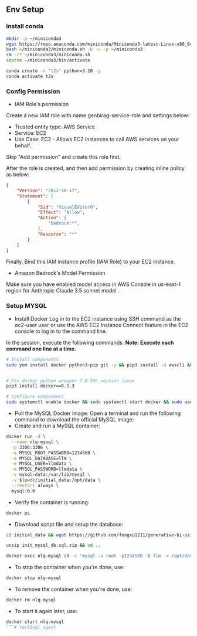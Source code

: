 ## Env Setup
### install conda
```bash
mkdir -p ~/miniconda3
wget https://repo.anaconda.com/miniconda/Miniconda3-latest-Linux-x86_64.sh -O ~/miniconda3/miniconda.sh
bash ~/miniconda3/miniconda.sh -b -u -p ~/miniconda3
rm -rf ~/miniconda3/miniconda.sh
source ~/miniconda3/bin/activate

conda create -n "t2s" python=3.10 -y
conda activate t2s
```
### Config Permission

- IAM Role's permission

Create a new IAM role with name genbirag-service-role and settings below:
   - Trusted entity type: AWS Service
   - Service: EC2
   - Use Case: EC2 - Allows EC2 instances to call AWS services on your behalf.

Skip "Add permission" and create this role first.

After the role is created, and then add permission by creating inline policy as below:
```json
{
    "Version": "2012-10-17",
    "Statement": [
        {
            "Sid": "VisualEditor0",
            "Effect": "Allow",
            "Action": [
                "bedrock:*",
            ],
            "Resource": "*"
        }
    ]
}
```

Finally, Bind this IAM instance profile (IAM Role) to your EC2 instance.

- Amazon Bedrock's Model Permission

Make sure you have enabled model access in AWS Console in us-east-1 region for Anthropic Claude 3.5 sonnet model .

### Setup MYSQL
- Install Docker
Log in to the EC2 instance using SSH command as the ec2-user user or use the AWS EC2 Instance Connect feature in the EC2 console to log in to the command line. 

In the session, execute the following commands.
 **Note: Execute each command one line at a time.**
```bash  
# Install components
sudo yum install docker python3-pip git -y && pip3 install -U awscli && pip install pyyaml==5.3.1 && pip3 install docker-compose


# Fix docker python wrapper 7.0 SSL version issue  
pip3 install docker==6.1.3

# Configure components
sudo systemctl enable docker && sudo systemctl start docker && sudo usermod -aG docker $USER

```

- Pull the MySQL Docker image:
Open a terminal and run the following command to download the official MySQL image:
- Create and run a MySQL container:
```bash
docker run -d \
  --name nlq-mysql \
  -p 3306:3306 \
  -e MYSQL_ROOT_PASSWORD=1234560 \
  -e MYSQL_DATABASE=llm \
  -e MYSQL_USER=llmdata \
  -e MYSQL_PASSWORD=llmdata \
  -v mysql-data:/var/lib/mysql \
  -v $(pwd)/initial_data:/opt/data \
  --restart always \
  mysql:8.0
```

- Verify the container is running:
```bash
docker ps
```

- Download script file and setup the database:
```bash
cd initial_data && wget https://github.com/fengxu1211/generative-bi-using-rag/raw/demo_data/application/initial_data/init_mysql_db.sql.zip

unzip init_mysql_db.sql.zip && cd ..

docker exec nlq-mysql sh -c "mysql -u root -p1234560 -D llm  < /opt/data/init_mysql_db.sql"
```


- To stop the container when you're done, use:
```bash
docker stop nlq-mysql
```

- To remove the container when you're done, use:
```bash
docker rm nlq-mysql
```

- To start it again later, use:
```bash
docker start nlq-mysql
```# text2sql_agent
